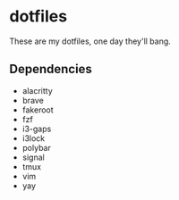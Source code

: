 # dotfiles
These are my dotfiles, one day they'll bang.

## Dependencies
- alacritty
- brave
- fakeroot
- fzf
- i3-gaps
- i3lock
- polybar
- signal
- tmux
- vim
- yay
